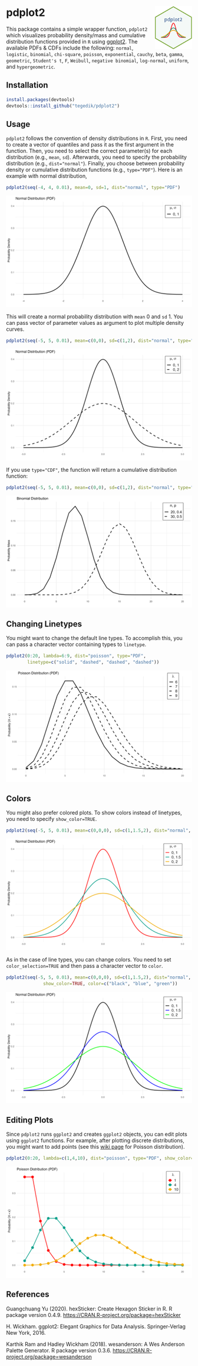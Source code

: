 # pdplot2 <img src="man/figures/logo.png" align="right" width="100" />

This package contains a simple wrapper function, `pdplot2` which visualizes probability density/mass and cumulative distribution functions provided in `R` using [ggplot2](https://ggplot2.tidyverse.org). The available PDFs & CDFs include the following: `normal`, `logistic`, `binomial`, `chi-square`, `poisson`, `exponential`, `cauchy`, `beta`, `gamma`, `geometric`, `Student's t`, `F`, `Weibull`, `negative binomial`, `log-normal`, `uniform`, and `hypergeometric`.

## Installation

``` r
install.packages(devtools)
devtools::install_github("tegedik/pdplot2")
```

## Usage

`pdplot2` follows the convention of density distributions in `R`. First, you need to create a vector of quantiles and pass it as the first argument in the function. Then, you need to select the correct parameter(s) for each distribution (e.g., `mean`, `sd`). Afterwards, you need to specify the probability distribution (e.g., `dist="normal"`). Finally, you choose between probability density or cumulative distribution functions (e.g., `type="PDF"`). Here is an example with normal distribution,

``` r
pdplot2(seq(-4, 4, 0.01), mean=0, sd=1, dist="normal", type="PDF")
```

![](man/figures/p1.png)

This will create a normal probability distribution with `mean` 0 and `sd` 1. You can pass vector of parameter values as argument to plot multiple density curves.  

``` r
pdplot2(seq(-5, 5, 0.01), mean=c(0,0), sd=c(1,2), dist="normal", type="PDF")
```

![](man/figures/p2.png)

If you use `type="CDF"`, the function will return a cumulative distribution function:

``` r
pdplot2(seq(-5, 5, 0.01), mean=c(0,0), sd=c(1,2), dist="normal", type="CDF")
```

![](man/figures/p3.png)


## Changing Linetypes

You might want to change the default line types. To accomplish this, you can pass a character vector containing types to `linetype`.

``` r
pdplot2(0:20, lambda=6:9, dist="poisson", type="PDF",
        linetype=c("solid", "dashed", "dashed", "dashed"))
```
![](man/figures/p4.png)

## Colors

You might also prefer colored plots. To show colors instead of linetypes, you need to specify `show_color=TRUE`.

``` r
pdplot2(seq(-5, 5, 0.01), mean=c(0,0,0), sd=c(1,1.5,2), dist="normal", type="PDF", show_color=TRUE)
```

![](man/figures/p5.png)

As in the case of line types, you can change colors. You need to set `color_selection=TRUE` and then pass a character vector to `color`.

``` r
pdplot2(seq(-5, 5, 0.01), mean=c(0,0,0), sd=c(1,1.5,2), dist="normal", type="PDF",
              show_color=TRUE, color=c("black", "blue", "green"))
```

![](man/figures/p6.png)

## Editing Plots

Since `pdplot2` runs `ggplot2` and creates `ggplot2` objects, you can edit plots using `ggplot2` functions. For example, after plotting discrete distributions, you might want to add points (see this [wiki page](https://en.wikipedia.org/wiki/Poisson_distribution) for Poisson distribution). 

``` r
pdplot2(0:20, lambda=c(1,4,10), dist="poisson", type="PDF", show_color=TRUE) + geom_point(size=4)
```

![](man/figures/p7.png)

## References

Guangchuang Yu (2020). hexSticker: Create Hexagon Sticker in R. R package version 0.4.9. https://CRAN.R-project.org/package=hexSticker
  
H. Wickham. ggplot2: Elegant Graphics for Data Analysis. Springer-Verlag New York, 2016.
  
Karthik Ram and Hadley Wickham (2018). wesanderson: A Wes Anderson Palette Generator. R package version 0.3.6. https://CRAN.R-project.org/package=wesanderson
